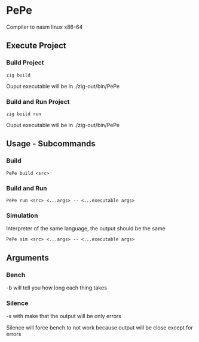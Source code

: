# PePe

Compiler to nasm linux x86-64

## Execute Project

### Build Project

```console
zig build
```

Ouput executable will be in ./zig-out/bin/PePe

### Build and Run Project

```console
zig build run
```

Ouput executable will be in ./zig-out/bin/PePe

## Usage - Subcommands

### Build

```console
PePe build <src>
```

### Build and Run

```console
PePe run <src> <...args> -- <...executable args>
```

### Simulation

Interpreter of the same language, the output should be the same

```console
PePe sim <src> <...args> -- <...executable args>
```

## Arguments

### Bench

-b will tell you how long each thing takes

### Silence

-s with make that the output will be only errors

Silence will force bench to not work because output will be close except for errors
